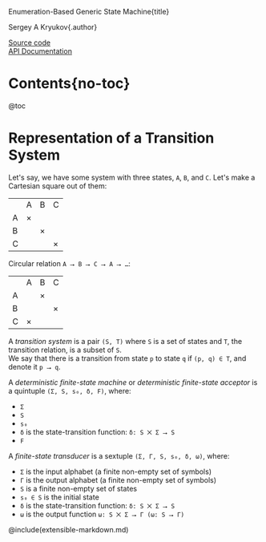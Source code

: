 Enumeration-Based Generic State Machine{title}

Sergey A Kryukov{.author}

[Source code](https://GitHub.com/SAKryukov/generic-state-machine)<br/>
[API Documentation](https://SAKryukov.GitHub.io/generic-state-machine)

# Contents{no-toc}

@toc

# Representation of a Transition System

Let's say, we have some system with three states, `A`, `B`, and `C`. Let's make a Cartesian square out of them:

<table>
  <tr>
  <td></td><td>A</td><td>B</td><td>C</td>
  <tr></tr>
  <td>A</td><td>×</td><td> </td><td> </td>
  <tr></tr>
  <td>B</td><td> </td><td>×</td><td> </td>
  <tr></tr>
  <td>C</td><td> </td><td> </td><td>×</td>
  </tr>
</table>

Circular relation `A ⭢ B ⭢ C ⭢ A ⭢ …`:

<table>
  <tr>
  <td></td><td>A</td><td>B</td><td>C</td>
  <tr></tr>
  <td>A</td> <td> </td> <td>×</td> <td> </td>
  <tr></tr>
  <td>B</td><td> </td><td></td> <td>×</td>
  <tr></tr>
  <td>C</td><td>×</td><td> </td><td> </td>
  </tr>
</table>



A *transition system* is a pair `(S, T)` where `S` is a set of states and `T`, the transition relation, is a subset of `S`.<br/>
We say that there is a transition from state `p` to state `q` if `(p, q) ∈ T`, and denote it `p ⭢ q`.

A *deterministic finite-state machine* or *deterministic finite-state acceptor* is a quintuple `(Σ, S, s₀, δ, F)`, where:

- `Σ`
- `S`
- `s₀`
- `δ` is the state-transition function: `δ: S ⨉ Σ ⭢ S`
- `F`

A *finite-state transducer* is a sextuple `(Σ, Γ, S, s₀, δ, ω)`, where:

- `Σ` is the input alphabet (a finite non-empty set of symbols)
- `Γ` is the output alphabet (a finite non-empty set of symbols)
- `S` is a finite non-empty set of states
- `s₀ ∈ S` is the initial state
- `δ` is the state-transition function: `δ: S ⨉ Σ ⭢ S`
- `ω` is the output function `ω: S ⨉ Σ ⭢ Γ (ω: S ⭢ Γ)`






@include(extensible-markdown.md)
